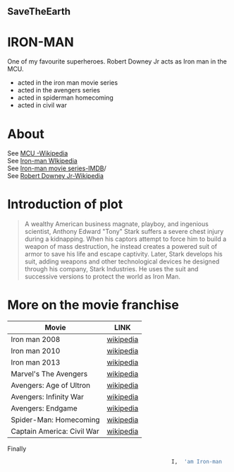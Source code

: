 ## SaveTheEarth
# IRON-MAN

One of my favourite superheroes.
Robert Downey Jr acts as Iron man in the MCU.
  - acted in the iron man movie series
  - acted in the avengers series
  - acted in spiderman homecoming
  - acted in civil war
  
# About  
See [MCU -Wikipedia](https://en.wikipedia.org/wiki/Marvel_Cinematic_Universe)<br>
See [Iron-man WIkipedia](https://en.wikipedia.org/wiki/Iron_Man)<br>
See [Iron-man movie series-IMDB](https://www.imdb.com/list/ls066607305/)/<br>
See [Robert Downey Jr-Wikipedia](https://en.wikipedia.org/wiki/Robert_Downey_Jr.)

# Introduction of plot
 >A wealthy American business magnate, playboy, and ingenious scientist, Anthony Edward "Tony" Stark suffers a severe chest injury during a kidnapping. When his captors attempt to force him to build a weapon of mass destruction, he instead creates a powered suit of armor to save his life and escape captivity. Later, Stark develops his suit, adding weapons and other technological devices he designed through his company, Stark Industries. He uses the suit and successive versions to protect the world as Iron Man.
 
 
# More on the movie franchise
| Movie | LINK |
| ------ | ------ |
| Iron man 2008 | [wikipedia](https://en.wikipedia.org/wiki/Iron_Man_(2008_film)) |
| Iron man 2010 | [wikipedia](https://en.wikipedia.org/wiki/Iron_Man_2) |
| Iron man 2013 | [wikipedia](https://en.wikipedia.org/wiki/Iron_Man_3) |
| Marvel's The Avengers | [wikipedia](https://en.wikipedia.org/wiki/The_Avengers_(2012_film)) |
| Avengers: Age of Ultron | [wikipedia](https://en.wikipedia.org/wiki/Avengers:_Age_of_Ultron) |
| Avengers: Infinity War | [wikipedia](https://en.wikipedia.org/wiki/Avengers:_Infinity_War) |
| Avengers: Endgame | [wikipedia](https://en.wikipedia.org/wiki/Avengers:_Endgame) |
| Spider-Man: Homecoming | [wikipedia](https://en.wikipedia.org/wiki/Spider-Man:_Homecoming) |
| Captain America: Civil War | [wikipedia](https://en.wikipedia.org/wiki/Captain_America:_Civil_War) |


Finally

```sh 
                                                    I,  'am Iron-man
```
